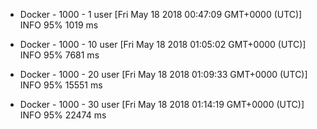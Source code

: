 * Docker - 1000 - 1 user
[Fri May 18 2018 00:47:09 GMT+0000 (UTC)] INFO   95%      1019 ms

* Docker - 1000 - 10 user
[Fri May 18 2018 01:05:02 GMT+0000 (UTC)] INFO   95%      7681 ms

* Docker - 1000 - 20 user
[Fri May 18 2018 01:09:33 GMT+0000 (UTC)] INFO   95%      15551 ms

* Docker - 1000 - 30 user
[Fri May 18 2018 01:14:19 GMT+0000 (UTC)] INFO   95%      22474 ms